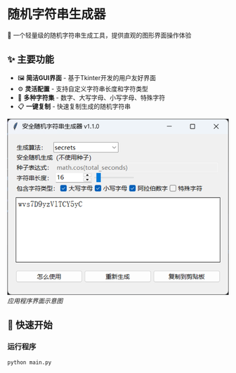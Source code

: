 # 随机字符串生成器

🎯 一个轻量级的随机字符串生成工具，提供直观的图形界面操作体验

## ✨ 主要功能

- 🖼️ **简洁GUI界面** - 基于Tkinter开发的用户友好界面
- ⚙️ **灵活配置** - 支持自定义字符串长度和字符类型
- 🔢 **多种字符集** - 数字、大写字母、小写字母、特殊字符
- 📋 **一键复制** - 快速复制生成的随机字符串

![img.png](data/img.png)
*应用程序界面示意图*

## 🚀 快速开始

### 运行程序
```bash
python main.py
